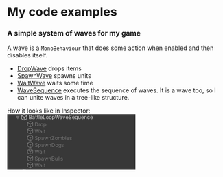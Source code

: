 # My code examples

### A simple system of waves for my game

A wave is a `MonoBehaviour` that does some action when enabled and then disables itself.

- [DropWave](https://github.com/TupiNUMBooR/code-examples/blob/main/Waves/DropWave.cs) drops items
- [SpawnWave](https://github.com/TupiNUMBooR/code-examples/blob/main/Waves/SpawnWave.cs) spawns units
- [WaitWave](https://github.com/TupiNUMBooR/code-examples/blob/main/Waves/WaitWave.cs) waits some time
- [WaveSequence](https://github.com/TupiNUMBooR/code-examples/blob/main/Waves/WaveSequence.cs) executes the sequence of waves. It is a wave too, so I can unite waves in a tree-like structure.

How it looks like in Inspector:  
![Waves in Inspector](https://raw.githubusercontent.com/TupiNUMBooR/code-examples/main/Waves/How%20it%20looks%20like%20in%20Inspector.png)

